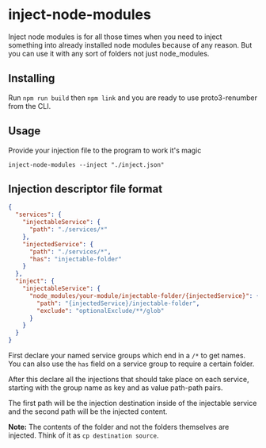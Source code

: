 # inject-node-modules

Inject node modules is for all those times when you need to inject something into already installed node modules because of any reason. But you can use it with any sort of folders not just node_modules.

## Installing

Run `npm run build` then `npm link` and you are ready to use proto3-renumber from the CLI.

## Usage

Provide your injection file to the program to work it's magic

```
inject-node-modules --inject "./inject.json"
```

## Injection descriptor file format

```json
{
  "services": {
    "injectableService": {
      "path": "./services/*"
    },
    "injectedService": {
      "path": "./services/*",
      "has": "injectable-folder"
    }
  },
  "inject": {
    "injectableService": {
      "node_modules/your-module/injectable-folder/{injectedService}": {
        "path": "{injectedService}/injectable-folder",
        "exclude": "optionalExclude/**/glob"
      }
    }
  }
}
```

First declare your named service groups which end in a `/*` to get names. You can also use the `has` field on a service group to require a certain folder.

After this declare all the injections that should take place on each service, starting with the group name as key and as value path-path pairs.

The first path will be the injection destination inside of the injectable service and the second path will be the injected content.

**Note:** The contents of the folder and not the folders themselves are injected. Think of it as `cp destination source`.